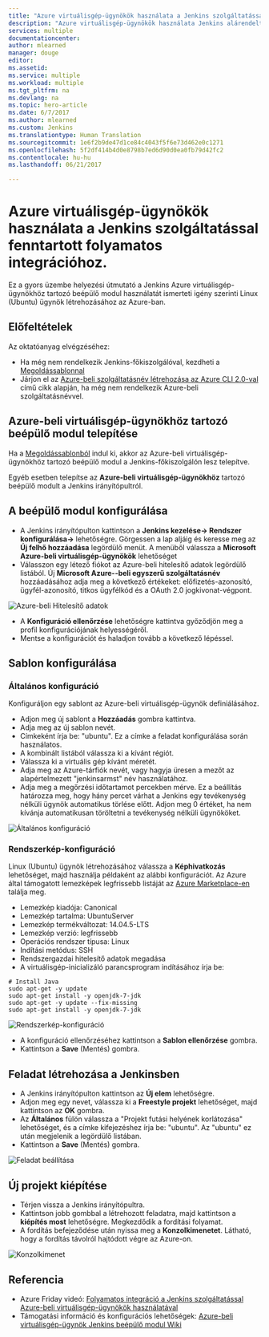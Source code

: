 ```yaml
---
title: "Azure virtuálisgép-ügynökök használata a Jenkins szolgáltatással fenntartott folyamatos integrációhoz."
description: "Azure virtuálisgép-ügynökök használata Jenkins alárendelt csomópontokként."
services: multiple
documentationcenter: 
author: mlearned
manager: douge
editor: 
ms.assetid: 
ms.service: multiple
ms.workload: multiple
ms.tgt_pltfrm: na
ms.devlang: na
ms.topic: hero-article
ms.date: 6/7/2017
ms.author: mlearned
ms.custom: Jenkins
ms.translationtype: Human Translation
ms.sourcegitcommit: 1e6f2b9de47d1ce84c4043f5f6e73d462e0c1271
ms.openlocfilehash: 5f2df414b4d0e8798b7ed6d90d0ea0fb79d42fc2
ms.contentlocale: hu-hu
ms.lasthandoff: 06/21/2017

---
```

# <a name="use-azure-vm-agents-for-continuous-integration-with-jenkins"></a>Azure virtuálisgép-ügynökök használata a Jenkins szolgáltatással fenntartott folyamatos integrációhoz.

Ez a gyors üzembe helyezési útmutató a Jenkins Azure virtuálisgép-ügynökhöz tartozó beépülő modul használatát ismerteti igény szerinti Linux (Ubuntu) ügynök létrehozásához az Azure-ban.

## <a name="prerequisites"></a>Előfeltételek

Az oktatóanyag elvégzéséhez:

* Ha még nem rendelkezik Jenkins-főkiszolgálóval, kezdheti a [Megoldássablonnal](install-jenkins-solution-template.md) 
* Járjon el az [Azure-beli szolgáltatásnév létrehozása az Azure CLI 2.0-val](https://docs.microsoft.com/en-us/cli/azure/create-an-azure-service-principal-azure-cli?toc=%2fazure%2fazure-resource-manager%2ftoc.json) című cikk alapján, ha még nem rendelkezik Azure-beli szolgáltatásnévvel.

## <a name="install-azure-vm-agents-plugin"></a>Azure-beli virtuálisgép-ügynökhöz tartozó beépülő modul telepítése

Ha a [Megoldássablonból](install-jenkins-solution-template.md) indul ki, akkor az Azure-beli virtuálisgép-ügynökhöz tartozó beépülő modul a Jenkins-főkiszolgálón lesz telepítve.

Egyéb esetben telepítse az **Azure-beli virtuálisgép-ügynökhöz** tartozó beépülő modult a Jenkins irányítópultról.

## <a name="configure-the-plugin"></a>A beépülő modul konfigurálása

* A Jenkins irányítópulton kattintson a **Jenkins kezelése-> Rendszer konfigurálása->** lehetőségre. Görgessen a lap aljáig és keresse meg az **Új felhő hozzáadása** legördülő menüt. A menüből válassza a **Microsoft Azure-beli virtuálisgép-ügynökök** lehetőséget
* Válasszon egy létező fiókot az Azure-beli hitelesítő adatok legördülő listából.  Új **Microsoft Azure--beli egyszerű szolgáltatásnév** hozzáadásához adja meg a következő értékeket: előfizetés-azonosító, ügyfél-azonosító, titkos ügyfélkód és a OAuth 2.0 jogkivonat-végpont.

![Azure-beli Hitelesítő adatok](./media/jenkins-azure-vm-agents/service-principal.png)

* A **Konfiguráció ellenőrzése** lehetőségre kattintva győződjön meg a profil konfigurációjának helyességéről.
* Mentse a konfigurációt és haladjon tovább a következő lépéssel.

## <a name="template-configuration"></a>Sablon konfigurálása

### <a name="general-configuration"></a>Általános konfiguráció
Konfiguráljon egy sablont az Azure-beli virtuálisgép-ügynök definiálásához. 

* Adjon meg új sablont a **Hozzáadás** gombra kattintva. 
* Adja meg az új sablon nevét. 
* Címkeként írja be: "ubuntu". Ez a címke a feladat konfigurálása során használatos.
* A kombinált listából válassza ki a kívánt régiót.
* Válassza ki a virtuális gép kívánt méretét.
* Adja meg az Azure-tárfiók nevét, vagy hagyja üresen a mezőt az alapértelmezett "jenkinsarmst" név használatához.
* Adja meg a megőrzési időtartamot percekben mérve. Ez a beállítás határozza meg, hogy hány percet várhat a Jenkins egy tevékenység nélküli ügynök automatikus törlése előtt. Adjon meg 0 értéket, ha nem kívánja automatikusan töröltetni a tevékenység nélküli ügynököket.

![Általános konfiguráció](./media/jenkins-azure-vm-agents/general-config.png)

### <a name="image-configuration"></a>Rendszerkép-konfiguráció

Linux (Ubuntu) ügynök létrehozásához válassza a **Képhivatkozás** lehetőséget, majd használja példaként az alábbi konfigurációt. Az Azure által támogatott lemezképek legfrissebb listáját az [Azure Marketplace-en](https://azuremarketplace.microsoft.com/en-us/marketplace/apps/category/compute?subcategories=virtual-machine-images&page=1) találja meg.

* Lemezkép kiadója: Canonical
* Lemezkép tartalma: UbuntuServer
* Lemezkép termékváltozat: 14.04.5-LTS
* Lemezkép verzió: legfrissebb
* Operációs rendszer típusa: Linux
* Indítási metódus: SSH
* Rendszergazdai hitelesítő adatok megadása
* A virtuálisgép-inicializáló parancsprogram indításához írja be:
```
# Install Java
sudo apt-get -y update
sudo apt-get install -y openjdk-7-jdk
sudo apt-get -y update --fix-missing
sudo apt-get install -y openjdk-7-jdk
```
![Rendszerkép-konfiguráció](./media/jenkins-azure-vm-agents/image-config.png)

* A konfiguráció ellenőrzéséhez kattintson a **Sablon ellenőrzése** gombra.
* Kattintson a **Save** (Mentés) gombra.

## <a name="create-a-job-in-jenkins"></a>Feladat létrehozása a Jenkinsben

* A Jenkins irányítópulton kattintson az **Új elem** lehetőségre. 
* Adjon meg egy nevet, válassza ki a **Freestyle projekt** lehetőséget, majd kattintson az **OK** gombra.
* Az **Általános** fülön válassza a "Projekt futási helyének korlátozása" lehetőséget, és a címke kifejezéshez írja be: "ubuntu". Az "ubuntu" ez után megjelenik a legördülő listában.
* Kattintson a **Save** (Mentés) gombra.

![Feladat beállítása](./media/jenkins-azure-vm-agents/job-config.png)

## <a name="build-your-new-project"></a>Új projekt kiépítése

* Térjen vissza a Jenkins irányítópultra.
* Kattintson jobb gombbal a létrehozott feladatra, majd kattintson a **kiépítés most** lehetőségre. Megkezdődik a fordítási folyamat. 
* A fordítás befejeződése után nyissa meg a **Konzolkimenetet**. Látható, hogy a fordítás távolról hajtódott végre az Azure-on.

![Konzolkimenet](./media/jenkins-azure-vm-agents/console-output.png)

## <a name="reference"></a>Referencia

* Azure Friday videó: [Folyamatos integráció a Jenkins szolgáltatással Azure-beli virtuálisgép-ügynökök használatával](https://channel9.msdn.com/Shows/Azure-Friday/Continuous-Integration-with-Jenkins-Using-Azure-VM-Agents)
* Támogatási információ és konfigurációs lehetőségek: [Azure-beli virtuálisgép-ügynök Jenkins beépülő modul Wiki](https://wiki.jenkins-ci.org/display/JENKINS/Azure+VM+Agents+Plugin) 


